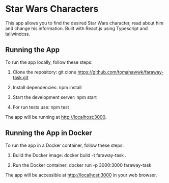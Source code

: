 # Star Wars Characters

This app allows you to find the desired Star Wars character, read about him and change his information. Built with React.js using Typescript and tailwindcss.

## Running the App

To run the app locally, follow these steps:

1. Clone the repository:
   git clone https://github.com/tomahawwk/faraway-task.git

2. Install dependencies:
   npm install

3. Start the development server:
   npm start

4. For run tests use:
   npm test

The app will be running at [http://localhost:3000](http://localhost:3000).

## Running the App in Docker

To run the app in a Docker container, follow these steps:

1. Build the Docker image:
   docker build -t faraway-task .

2. Run the Docker container:
   docker run -p 3000:3000 faraway-task

The app will be accessible at [http://localhost:3000](http://localhost:3000) in your web browser.
